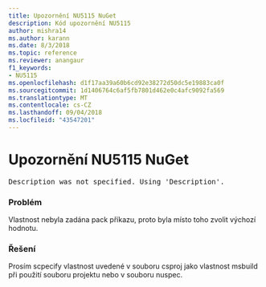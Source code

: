 ```yaml
---
title: Upozornění NU5115 NuGet
description: Kód upozornění NU5115
author: mishra14
ms.author: karann
ms.date: 8/3/2018
ms.topic: reference
ms.reviewer: anangaur
f1_keywords:
- NU5115
ms.openlocfilehash: d1f17aa39a60b6cd92e38272d50dc5e19883ca0f
ms.sourcegitcommit: 1d1406764c6af5fb7801d462e0c4afc9092fa569
ms.translationtype: MT
ms.contentlocale: cs-CZ
ms.lasthandoff: 09/04/2018
ms.locfileid: "43547201"
---
```

# <a name="nuget-warning-nu5115"></a>Upozornění NU5115 NuGet
<pre>Description was not specified. Using 'Description'.</pre>

### <a name="issue"></a>Problém

Vlastnost nebyla zadána pack příkazu, proto byla místo toho zvolit výchozí hodnotu.


### <a name="solution"></a>Řešení

Prosím scpecify vlastnost uvedené v souboru csproj jako vlastnost msbuild při použití souboru projektu nebo v souboru nuspec.


